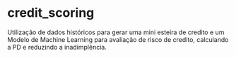 # credit_scoring
Utilização de dados históricos para gerar uma mini esteira de credito e um Modelo de Machine Learning para avaliação de risco de credito, calculando a PD e reduzindo a inadimplência.

